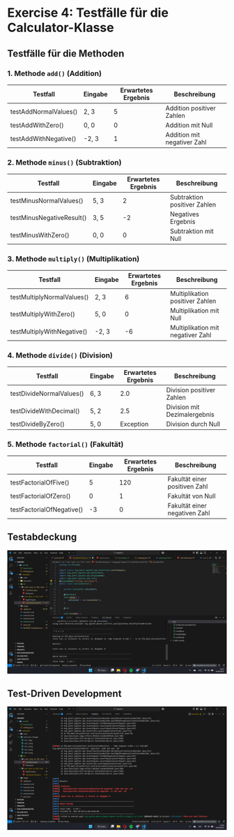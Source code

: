 # Exercise 4: Testfälle für die Calculator-Klasse

## Testfälle für die Methoden

### 1. Methode `add()` (Addition)

| Testfall                 | Eingabe | Erwartetes Ergebnis | Beschreibung                      |
|--------------------------|---------|----------------------|-----------------------------------|
| testAddNormalValues()    | 2, 3    | 5                    | Addition positiver Zahlen         |
| testAddWithZero()        | 0, 0    | 0                    | Addition mit Null                 |
| testAddWithNegative()    | -2, 3   | 1                    | Addition mit negativer Zahl       |

### 2. Methode `minus()` (Subtraktion)

| Testfall                   | Eingabe | Erwartetes Ergebnis | Beschreibung                      |
|----------------------------|---------|----------------------|-----------------------------------|
| testMinusNormalValues()    | 5, 3    | 2                    | Subtraktion positiver Zahlen      |
| testMinusNegativeResult()  | 3, 5    | -2                   | Negatives Ergebnis                |
| testMinusWithZero()        | 0, 0    | 0                    | Subtraktion mit Null              |

### 3. Methode `multiply()` (Multiplikation)

| Testfall                      | Eingabe | Erwartetes Ergebnis | Beschreibung                      |
|-------------------------------|---------|----------------------|-----------------------------------|
| testMultiplyNormalValues()    | 2, 3    | 6                    | Multiplikation positiver Zahlen   |
| testMultiplyWithZero()        | 5, 0    | 0                    | Multiplikation mit Null           |
| testMultiplyWithNegative()    | -2, 3   | -6                   | Multiplikation mit negativer Zahl |

### 4. Methode `divide()` (Division)

| Testfall                    | Eingabe | Erwartetes Ergebnis | Beschreibung                      |
|-----------------------------|---------|----------------------|-----------------------------------|
| testDivideNormalValues()    | 6, 3    | 2.0                  | Division positiver Zahlen         |
| testDivideWithDecimal()     | 5, 2    | 2.5                  | Division mit Dezimalergebnis      |
| testDivideByZero()          | 5, 0    | Exception            | Division durch Null               |

### 5. Methode `factorial()` (Fakultät)

| Testfall                    | Eingabe | Erwartetes Ergebnis | Beschreibung                      |
|-----------------------------|---------|----------------------|-----------------------------------|
| testFactorialOfFive()       | 5       | 120                  | Fakultät einer positiven Zahl     |
| testFactorialOfZero()       | 0       | 1                    | Fakultät von Null                 |
| testFactorialOfNegative()   | -3      | 0                    | Fakultät einer negativen Zahl     |

## Testabdeckung

 ![Testabdeckung](resources/images/ex4_1.png)
 

## Test-Driven Development

![Fehlgeschlagene Tests](resources/images/ex4_2.png)
